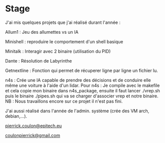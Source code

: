 # Stage

J'ai mis quelques projets que j'ai réalisé durant l'année :

Allum1 : Jeu des allumettes vs un IA

Minishell : reproduire le comportement d'un shell basique

Minitalk : Interagir avec 2 binaire (utilisation du PID)

Dante : Résolution de Labyrinthe

Getnextline : Fonction qui permet de récuperer ligne par ligne un fichier lu.

n4s : Crée une IA capable de prendre des décisions et de conduire elle même une voiture à l'aide d'un lidar.
            Pour n4s : Je compile avec le makefile et cela copie mon binaire dans n4s_package, ensuite il faut lancer ./vrep.sh
            puis le binaire ./pipes.sh qui va se charger
      	    d'associer vrep et notre binaire.
NB : Nous travaillons encore sur ce projet il n'est pas fini.

J'ai aussi réalisé dans l'année de l'admin. système (crée des VM arch, debian,...).

pierrick.coulon@epitech.eu

coulonpierrick@gmail.com
